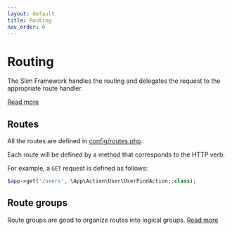 ```yaml
---
layout: default
title: Routing
nav_order: 6
---
```


# Routing

The Slim Framework handles the routing and delegates the request to the appropriate route handler.

[Read more](http://www.slimframework.com/docs/v4/objects/routing.html)

## Routes

All the routes are defined in [config/routes.php](https://github.com/odan/slim4-skeleton/blob/master/config/routes.php).

Each route will be defined by a method that corresponds to the HTTP verb. 

For example, a `GET` request is defined as follows:

```php
$app->get('/users', \App\Action\User\UserFindAction::class);
```

## Route groups

Route groups are good to organize routes into logical groups. [Read more](http://www.slimframework.com/docs/v4/objects/routing.html#route-groups)

